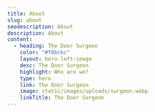 ```yaml
---
title: About
slug: about
seodescription: About
description: About
content:
  - heading: The Door Surgeon
    color: "#f0bcbc"
    layout: hero-left-image
    desc: The Door Surgeon
    highlight: Who are we?
    type: hero
    link: The Door Surgeon
    image: static/images/uploads/surgeon.webp
    linkTitle: The Door Surgeon
---
```


